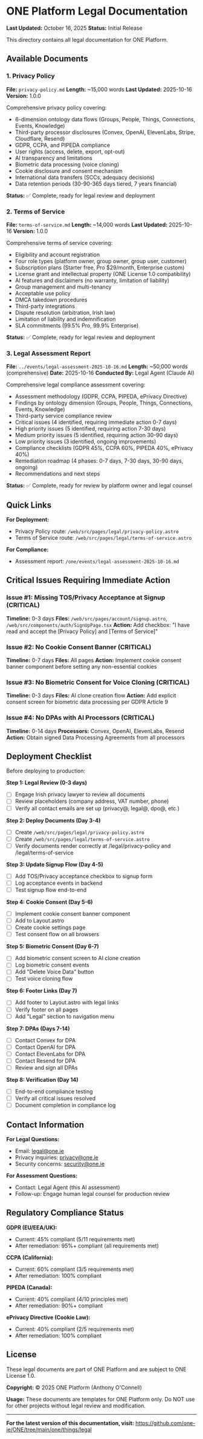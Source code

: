 # ONE Platform Legal Documentation

**Last Updated:** October 16, 2025
**Status:** Initial Release

This directory contains all legal documentation for ONE Platform.

## Available Documents

### 1. Privacy Policy
**File:** `privacy-policy.md`
**Length:** ~15,000 words
**Last Updated:** 2025-10-16
**Version:** 1.0.0

Comprehensive privacy policy covering:
- 6-dimension ontology data flows (Groups, People, Things, Connections, Events, Knowledge)
- Third-party processor disclosures (Convex, OpenAI, ElevenLabs, Stripe, Cloudflare, Resend)
- GDPR, CCPA, and PIPEDA compliance
- User rights (access, delete, export, opt-out)
- AI transparency and limitations
- Biometric data processing (voice cloning)
- Cookie disclosure and consent mechanism
- International data transfers (SCCs, adequacy decisions)
- Data retention periods (30-90-365 days tiered, 7 years financial)

**Status:** ✅ Complete, ready for legal review and deployment

### 2. Terms of Service
**File:** `terms-of-service.md`
**Length:** ~14,000 words
**Last Updated:** 2025-10-16
**Version:** 1.0.0

Comprehensive terms of service covering:
- Eligibility and account registration
- Four role types (platform owner, group owner, group user, customer)
- Subscription plans (Starter free, Pro $29/month, Enterprise custom)
- License grant and intellectual property (ONE License 1.0 compatibility)
- AI features and disclaimers (no warranty, limitation of liability)
- Group management and multi-tenancy
- Acceptable use policy
- DMCA takedown procedures
- Third-party integrations
- Dispute resolution (arbitration, Irish law)
- Limitation of liability and indemnification
- SLA commitments (99.5% Pro, 99.9% Enterprise)

**Status:** ✅ Complete, ready for legal review and deployment

### 3. Legal Assessment Report
**File:** `../events/legal-assessment-2025-10-16.md`
**Length:** ~50,000 words (comprehensive)
**Date:** 2025-10-16
**Conducted By:** Legal Agent (Claude AI)

Comprehensive legal compliance assessment covering:
- Assessment methodology (GDPR, CCPA, PIPEDA, ePrivacy Directive)
- Findings by ontology dimension (Groups, People, Things, Connections, Events, Knowledge)
- Third-party service compliance review
- Critical issues (4 identified, requiring immediate action 0-7 days)
- High priority issues (5 identified, requiring action 7-30 days)
- Medium priority issues (5 identified, requiring action 30-90 days)
- Low priority issues (3 identified, ongoing improvements)
- Compliance checklists (GDPR 45%, CCPA 60%, PIPEDA 40%, ePrivacy 40%)
- Remediation roadmap (4 phases: 0-7 days, 7-30 days, 30-90 days, ongoing)
- Recommendations and next steps

**Status:** ✅ Complete, ready for review by platform owner and legal counsel

## Quick Links

**For Deployment:**
- Privacy Policy route: `/web/src/pages/legal/privacy-policy.astro`
- Terms of Service route: `/web/src/pages/legal/terms-of-service.astro`

**For Compliance:**
- Assessment report: `/one/events/legal-assessment-2025-10-16.md`

## Critical Issues Requiring Immediate Action

### Issue #1: Missing TOS/Privacy Acceptance at Signup (CRITICAL)
**Timeline:** 0-3 days
**Files:** `/web/src/pages/account/signup.astro`, `/web/src/components/auth/SignUpPage.tsx`
**Action:** Add checkbox: "I have read and accept the [Privacy Policy] and [Terms of Service]"

### Issue #2: No Cookie Consent Banner (CRITICAL)
**Timeline:** 0-7 days
**Files:** All pages
**Action:** Implement cookie consent banner component before setting any non-essential cookies

### Issue #3: No Biometric Consent for Voice Cloning (CRITICAL)
**Timeline:** 0-3 days
**Files:** AI clone creation flow
**Action:** Add explicit consent screen for biometric data processing per GDPR Article 9

### Issue #4: No DPAs with AI Processors (CRITICAL)
**Timeline:** 0-14 days
**Processors:** Convex, OpenAI, ElevenLabs, Resend
**Action:** Obtain signed Data Processing Agreements from all processors

## Deployment Checklist

Before deploying to production:

**Step 1: Legal Review (0-3 days)**
- [ ] Engage Irish privacy lawyer to review all documents
- [ ] Review placeholders (company address, VAT number, phone)
- [ ] Verify all contact emails are set up (privacy@, legal@, dpo@, etc.)

**Step 2: Deploy Documents (Day 3-4)**
- [ ] Create `/web/src/pages/legal/privacy-policy.astro`
- [ ] Create `/web/src/pages/legal/terms-of-service.astro`
- [ ] Verify documents render correctly at /legal/privacy-policy and /legal/terms-of-service

**Step 3: Update Signup Flow (Day 4-5)**
- [ ] Add TOS/Privacy acceptance checkbox to signup form
- [ ] Log acceptance events in backend
- [ ] Test signup flow end-to-end

**Step 4: Cookie Consent (Day 5-6)**
- [ ] Implement cookie consent banner component
- [ ] Add to Layout.astro
- [ ] Create cookie settings page
- [ ] Test consent flow on all browsers

**Step 5: Biometric Consent (Day 6-7)**
- [ ] Add biometric consent screen to AI clone creation
- [ ] Log biometric consent events
- [ ] Add "Delete Voice Data" button
- [ ] Test voice cloning flow

**Step 6: Footer Links (Day 7)**
- [ ] Add footer to Layout.astro with legal links
- [ ] Verify footer on all pages
- [ ] Add "Legal" section to navigation menu

**Step 7: DPAs (Days 7-14)**
- [ ] Contact Convex for DPA
- [ ] Contact OpenAI for DPA
- [ ] Contact ElevenLabs for DPA
- [ ] Contact Resend for DPA
- [ ] Review and sign all DPAs

**Step 8: Verification (Day 14)**
- [ ] End-to-end compliance testing
- [ ] Verify all critical issues resolved
- [ ] Document completion in compliance log

## Contact Information

**For Legal Questions:**
- Email: legal@one.ie
- Privacy inquiries: privacy@one.ie
- Security concerns: security@one.ie

**For Assessment Questions:**
- Contact: Legal Agent (this AI assessment)
- Follow-up: Engage human legal counsel for production review

## Regulatory Compliance Status

**GDPR (EU/EEA/UK):**
- Current: 45% compliant (5/11 requirements met)
- After remediation: 95%+ compliant (all requirements met)

**CCPA (California):**
- Current: 60% compliant (3/5 requirements met)
- After remediation: 100% compliant

**PIPEDA (Canada):**
- Current: 40% compliant (4/10 principles met)
- After remediation: 90%+ compliant

**ePrivacy Directive (Cookie Law):**
- Current: 40% compliant (2/5 requirements met)
- After remediation: 100% compliant

## License

These legal documents are part of ONE Platform and are subject to ONE License 1.0.

**Copyright:** © 2025 ONE Platform (Anthony O'Connell)

**Usage:** These documents are templates for ONE Platform only. Do NOT use for other projects without legal review and modification.

---

**For the latest version of this documentation, visit:**
https://github.com/one-ie/ONE/tree/main/one/things/legal
